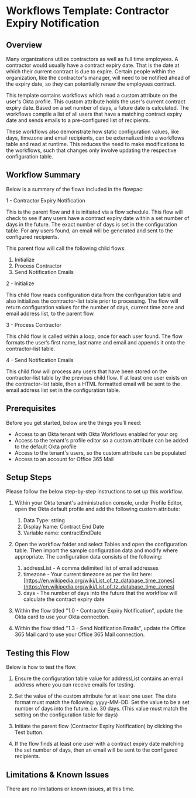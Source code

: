 # Workflows Template: Contractor Expiry Notification


## Overview

Many organizations utilize contractors as well as full time employees. A contractor would usually have a contract expiry date. That is the date at which their current contract is due to expire. Certain people within the organization, like the contractor's manager, will need to be notified ahead of the expiry date, so they can potentially renew the employees contract.

This template contains workflows which read a custom attribute on the user's Okta profile. This custom attribute holds the user's current contract expiry date. Based on a set number of days, a future date is calculated. The workflows compile a list of all users that have a matching contract expiry date and sends emails to a pre-configured list of recipients.

These workflows also demonstrate how static configuration values, like days, timezone and email recipients, can be externalized into a workflows table and read at runtime. This reduces the need to make modifications to the workflows, such that changes only involve updating the respective configuration table.


## Workflow Summary

Below is a summary of the flows included in the flowpac:

1 - Contractor Expiry Notification

This is the parent flow and it is initiated via a flow schedule. This flow will check to see if any users have a contract expiry date within a set number of days in the future. The exact number of days is set in the configuration table. For any users found, an email will be generated and sent to the configured recipients.

This parent flow will call the following child flows:

   1. Initialize
   2. Process Contractor
   3. Send Notification Emails

2 - Initialize

This child flow reads configuration data from the configuration table and also initializes the contractor-list table prior to processing. The flow will return configuration values for the number of days, current time zone and email address list, to the parent flow.

3 - Process Contractor

This child flow is called within a loop, once for each user found. The flow formats the user’s first name, last name and email and appends it onto the contractor-list table.

4 - Send Notification Emails

This child flow will process any users that have been stored on the contractor-list table by the previous child flow. If at least one user exists on the contractor-list table, then a HTML formatted email will be sent to the email address list set in the configuration table.


## Prerequisites

Before you get started, below are the things you’ll need:

*   Access to an Okta tenant with Okta Workflows enabled for your org 
*   Access to the tenant's profile editor so a custom attribute can be added to the default Okta profile
*   Access to the tenant's users, so the custom attribute can be populated
*   Access to an account for Office 365 Mail


## Setup Steps

Please follow the below step-by-step instructions to set up this workflow.

1. Within your Okta tenant's administration console, under Profile Editor, open the Okta default profile and add the following custom attribute:

    1. Data Type: string
    2. Display Name: Contract End Date
    3. Variable name: contractEndDate

2. Open the workflow folder and select Tables and open the configuration table. Then import the sample configuration data and modify where appropriate. The configuration data consists of the following:

    1. addressList - A comma delimited list of email addresses
    2. timezone - Your current timezone as per the list here: [https://en.wikipedia.org/wiki/List_of_tz_database_time_zones](https://en.wikipedia.org/wiki/List_of_tz_database_time_zones)
    3. days - The number of days into the future that the workflow will calculate the contract expiry date

3. Within the flow titled "1.0 - Contractor Expiry Notification", update the Okta card to use your Okta connection.

4. Within the flow titled "1.3 - Send Notification Emails", update the Office 365 Mail card to use your Office 365 Mail connection.


## Testing this Flow

Below is how to test the flow.

1. Ensure the configuration table value for addressList contains an email address where you can receive emails for testing.

2. Set the value of the custom attribute for at least one user. The date format must match the following: yyyy-MM-DD. Set the value to be a set number of days into the future. i.e. 30 days. (This value must match the setting on the configuration table for days)

3. Initiate the parent flow (Contractor Expiry Notification) by clicking the Test button.

4. If the flow finds at least one user with a contract expiry date matching the set number of days, then an email will be sent to the configured recipients.


## Limitations & Known Issues

There are no limitations or known issues, at this time.
